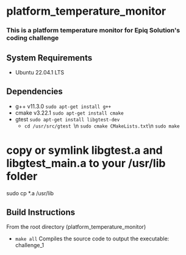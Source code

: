 # platform_temperature_monitor

### This is a platform temperature monitor for Epiq Solution's coding challenge


## System Requirements
* Ubuntu 22.04.1 LTS

## Dependencies
* g++ v11.3.0 ``` sudo apt-get install g++ ```
* cmake v3.22.1 ``` sudo apt-get install cmake ```
* gtest ``` sudo apt-get install libgtest-dev ```
    *   ```cd /usr/src/gtest ```\n
        ```sudo cmake CMakeLists.txt```\n
        ```sudo make ```
 
# copy or symlink libgtest.a and libgtest_main.a to your /usr/lib folder
sudo cp *.a /usr/lib

## Build Instructions
From the root directory (platform_temperature_monitor)
* ```make all``` Compiles the source code to output the executable: challenge_1